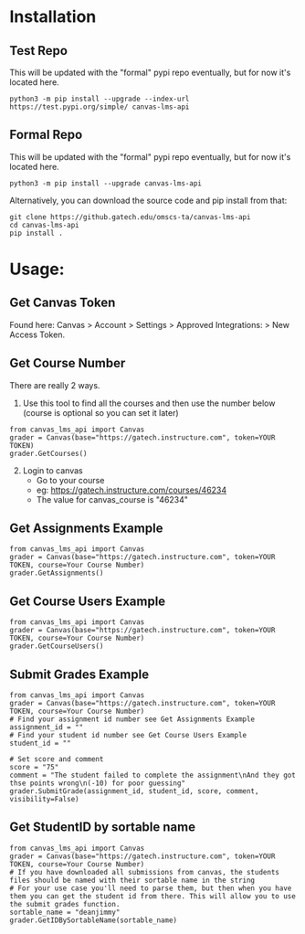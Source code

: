 # Installation

##  Test Repo
This will be updated with the "formal" pypi repo eventually, but for now it's located here.

    python3 -m pip install --upgrade --index-url https://test.pypi.org/simple/ canvas-lms-api

## Formal Repo
This will be updated with the "formal" pypi repo eventually, but for now it's located here.

    python3 -m pip install --upgrade canvas-lms-api

Alternatively, you can download the source code and pip install from that:

    git clone https://github.gatech.edu/omscs-ta/canvas-lms-api
    cd canvas-lms-api
    pip install .

# Usage:
## Get Canvas Token
Found here: Canvas > Account > Settings > Approved Integrations: > New Access Token.

## Get Course Number
There are really 2 ways. 
1. Use this tool to find all the courses and then use the number below (course is optional so you can set it later)
````
from canvas_lms_api import Canvas
grader = Canvas(base="https://gatech.instructure.com", token=YOUR TOKEN)
grader.GetCourses()
````
2. Login to canvas
    * Go to your course
    * eg: https://gatech.instructure.com/courses/46234
    * The value for canvas_course is "46234"

## Get Assignments Example

````
from canvas_lms_api import Canvas
grader = Canvas(base="https://gatech.instructure.com", token=YOUR TOKEN, course=Your Course Number)
grader.GetAssignments()
````

## Get Course Users Example
````
from canvas_lms_api import Canvas
grader = Canvas(base="https://gatech.instructure.com", token=YOUR TOKEN, course=Your Course Number)
grader.GetCourseUsers()
````

## Submit Grades Example
````
from canvas_lms_api import Canvas
grader = Canvas(base="https://gatech.instructure.com", token=YOUR TOKEN, course=Your Course Number)
# Find your assignment id number see Get Assignments Example
assignment_id = ""
# Find your student id number see Get Course Users Example
student_id = ""

# Set score and comment
score = "75"
comment = "The student failed to complete the assignment\nAnd they got thse points wrong\n(-10) for poor guessing"
grader.SubmitGrade(assignment_id, student_id, score, comment, visibility=False)
````

## Get StudentID by sortable name
````
from canvas_lms_api import Canvas
grader = Canvas(base="https://gatech.instructure.com", token=YOUR TOKEN, course=Your Course Number)
# If you have downloaded all submissions from canvas, the students files should be named with their sortable name in the string
# For your use case you'll need to parse them, but then when you have them you can get the student id from there. This will allow you to use the submit grades function.
sortable_name = "deanjimmy"
grader.GetIDBySortableName(sortable_name)
````